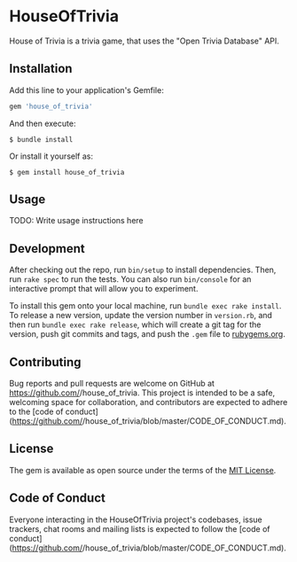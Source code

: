 # HouseOfTrivia

House of Trivia is a trivia game, that uses the "Open Trivia Database" API. 

## Installation

Add this line to your application's Gemfile:

```ruby
gem 'house_of_trivia'
```

And then execute:

    $ bundle install

Or install it yourself as:

    $ gem install house_of_trivia

## Usage

TODO: Write usage instructions here

## Development

After checking out the repo, run `bin/setup` to install dependencies. Then, run `rake spec` to run the tests. You can also run `bin/console` for an interactive prompt that will allow you to experiment.

To install this gem onto your local machine, run `bundle exec rake install`. To release a new version, update the version number in `version.rb`, and then run `bundle exec rake release`, which will create a git tag for the version, push git commits and tags, and push the `.gem` file to [rubygems.org](https://rubygems.org).

## Contributing

Bug reports and pull requests are welcome on GitHub at https://github.com/<github username>/house_of_trivia. This project is intended to be a safe, welcoming space for collaboration, and contributors are expected to adhere to the [code of conduct](https://github.com/<github username>/house_of_trivia/blob/master/CODE_OF_CONDUCT.md).


## License

The gem is available as open source under the terms of the [MIT License](https://opensource.org/licenses/MIT).

## Code of Conduct

Everyone interacting in the HouseOfTrivia project's codebases, issue trackers, chat rooms and mailing lists is expected to follow the [code of conduct](https://github.com/<github username>/house_of_trivia/blob/master/CODE_OF_CONDUCT.md).
